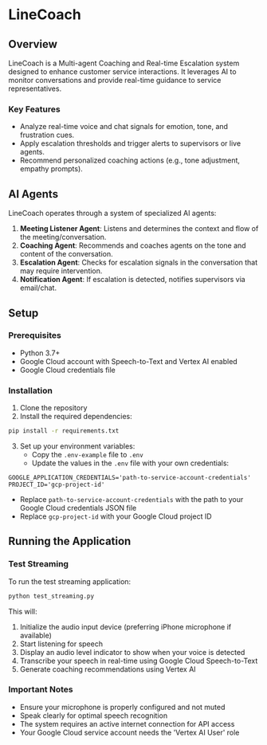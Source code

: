 # LineCoach

## Overview

LineCoach is a Multi-agent Coaching and Real-time Escalation system designed to enhance customer service interactions. It leverages AI to monitor conversations and provide real-time guidance to service representatives.

### Key Features

* Analyze real-time voice and chat signals for emotion, tone, and frustration cues.
* Apply escalation thresholds and trigger alerts to supervisors or live agents.
* Recommend personalized coaching actions (e.g., tone adjustment, empathy prompts).

## AI Agents

LineCoach operates through a system of specialized AI agents:

1. **Meeting Listener Agent**: Listens and determines the context and flow of the meeting/conversation.
2. **Coaching Agent**: Recommends and coaches agents on the tone and content of the conversation.
3. **Escalation Agent**: Checks for escalation signals in the conversation that may require intervention.
4. **Notification Agent**: If escalation is detected, notifies supervisors via email/chat.

## Setup

### Prerequisites

- Python 3.7+
- Google Cloud account with Speech-to-Text and Vertex AI enabled
- Google Cloud credentials file

### Installation

1. Clone the repository
2. Install the required dependencies:

```bash
pip install -r requirements.txt
```

3. Set up your environment variables:
   - Copy the `.env-example` file to `.env`
   - Update the values in the `.env` file with your own credentials:

```
GOOGLE_APPLICATION_CREDENTIALS='path-to-service-account-credentials'
PROJECT_ID='gcp-project-id'
```

   - Replace `path-to-service-account-credentials` with the path to your Google Cloud credentials JSON file
   - Replace `gcp-project-id` with your Google Cloud project ID

## Running the Application

### Test Streaming

To run the test streaming application:

```bash
python test_streaming.py
```

This will:
1. Initialize the audio input device (preferring iPhone microphone if available)
2. Start listening for speech
3. Display an audio level indicator to show when your voice is detected
4. Transcribe your speech in real-time using Google Cloud Speech-to-Text
5. Generate coaching recommendations using Vertex AI

### Important Notes

- Ensure your microphone is properly configured and not muted
- Speak clearly for optimal speech recognition
- The system requires an active internet connection for API access
- Your Google Cloud service account needs the 'Vertex AI User' role
